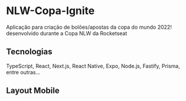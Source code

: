 # NLW-Copa-Ignite
Aplicação para criação de bolões/apostas da copa do mundo 2022! desenvolvido durante a Copa NLW da Rocketseat

## Tecnologias
TypeScript, React, Next.js, React Native, Expo, Node.js, Fastify, Prisma, entre outras...

## Layout Mobile 
